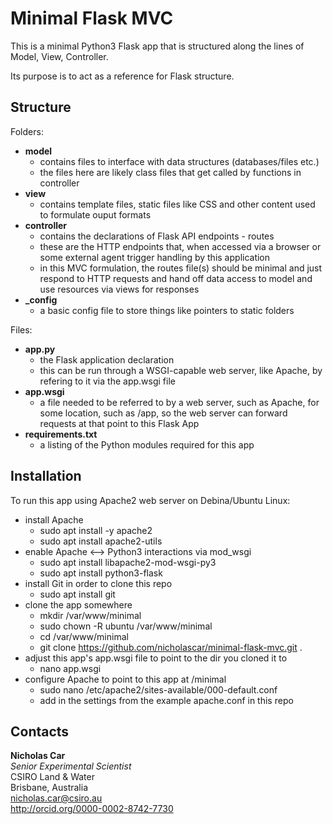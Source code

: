# Minimal Flask MVC
This is a minimal Python3 Flask app that is structured along the lines of Model, View, Controller.

Its purpose is to act as a reference for Flask structure.

## Structure
Folders:  
* **model**
    * contains files to interface with data structures (databases/files etc.)
    * the files here are likely class files that get called by functions in controller
* **view**
    * contains template files, static files like CSS and other content used to formulate ouput formats
* **controller**
    * contains the declarations of Flask API endpoints - routes
    * these are the HTTP endpoints that, when accessed via a browser or some external agent trigger handling by this application
    * in this MVC formulation, the routes file(s) should be minimal and just respond to HTTP requests and hand off data access to model and use resources via views for responses
* **_config**
    * a basic config file to store things like pointers to static folders

Files:  
* **app.py**
    * the Flask application declaration
    * this can be run through a WSGI-capable web server, like Apache, by refering to it via the app.wsgi file
* **app.wsgi**
    * a file needed to be referred to by a web server, such as Apache, for some location, such as /app, so the web server can forward requests at that point to this Flask App
* **requirements.txt**
    * a listing of the Python modules required for this app

## Installation
To run this app using Apache2 web server on Debina/Ubuntu Linux:
* install Apache
	* sudo apt install -y apache2
	* sudo apt install apache2-utils
* enable Apache <--> Python3 interactions via mod_wsgi
	* sudo apt install libapache2-mod-wsgi-py3
	* sudo apt install python3-flask
* install Git in order to clone this repo
	* sudo apt install git
* clone the app somewhere
	* mkdir /var/www/minimal
	* sudo chown -R ubuntu /var/www/minimal
	* cd /var/www/minimal
	* git clone https://github.com/nicholascar/minimal-flask-mvc.git .
* adjust this app's app.wsgi file to point to the dir you cloned it to
	* nano app.wsgi
* configure Apache to point to this app at /minimal
	* sudo nano /etc/apache2/sites-available/000-default.conf
	* add in the settings from the example apache.conf in this repo

## Contacts
**Nicholas Car**  
*Senior Experimental Scientist*  
CSIRO Land & Water  
Brisbane, Australia  
<nicholas.car@csiro.au>  
<http://orcid.org/0000-0002-8742-7730>  
